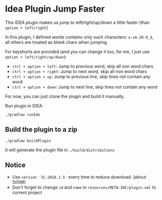 Idea Plugin Jump Faster
=======================

This IDEA plugin makes us jump to left/right/up/down a little faster (than `option + left/right`)

In this plugin, I defined words contains only such characters: `a-zA-Z0-9_$`, all others are treated as _blank_ chars when jumping.

For keyshorts are provided (and you can change it too, for me, I just use `option + left/right/up/down`):

- `ctrl + option + left`: Jump to previous word, skip all non word chars
- `ctrl + option + right`: Jump to next word, skip all non word chars
- `ctrl + option + up`: Jump to previous line, skip lines not contain any word
- `ctrl + option + down`: Jump to next line, skip lines not contain any word

For now, you can just clone the plugin and build it manually.

Run plugin in IDEA:

```
./gradlew runIde
```

Build the plugin to a zip
-------------------------

```
./gradlew buildPlugin
```

It will generate the plugin file in `./build/distributions`

Notice
-------

- Use `version 'IC-2018.1.5'` every time to reduce download. (about 500M)
- Don't forget to change `id` and `name` in `resources/META-INF/plugin.xml` to current project